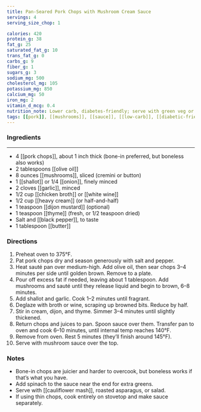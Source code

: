 ```yaml
---
title: Pan-Seared Pork Chops with Mushroom Cream Sauce
servings: 4
serving_size_chop: 1

calories: 420
protein_g: 38
fat_g: 25
saturated_fat_g: 10
trans_fat_g: 0
carbs_g: 9
fiber_g: 1
sugars_g: 3
sodium_mg: 500
cholesterol_mg: 105
potassium_mg: 850
calcium_mg: 50
iron_mg: 2
vitamin_d_mcg: 0.4
nutrition_note: Lower carb, diabetes-friendly; serve with green veg or cauliflower mash instead of potatoes for balance.
tags: [[pork]], [[mushrooms]], [[sauce]], [[low-carb]], [[diabetic-friendly]]
---
```


### Ingredients
---
- 4 [[pork chops]], about 1 inch thick (bone-in preferred, but boneless also works)
- 2 tablespoons [[olive oil]]
- 8 ounces [[mushrooms]], sliced (cremini or button)
- 1 [[shallot]] or 1/4 [[onion]], finely minced
- 2 cloves [[garlic]], minced
- 1/2 cup [[chicken broth]] or [[white wine]]
- 1/2 cup [[heavy cream]] (or half-and-half)
- 1 teaspoon [[dijon mustard]] (optional)
- 1 teaspoon [[thyme]] (fresh, or 1/2 teaspoon dried)
- Salt and [[black pepper]], to taste
- 1 tablespoon [[butter]]

### Directions
1. Preheat oven to 375°F.
2. Pat pork chops dry and season generously with salt and pepper.
3. Heat sauté pan over medium-high. Add olive oil, then sear chops 3–4 minutes per side until golden brown. Remove to a plate.
4. Pour off excess fat if needed, leaving about 1 tablespoon. Add mushrooms and sauté until they release liquid and begin to brown, 6–8 minutes.
5. Add shallot and garlic. Cook 1–2 minutes until fragrant.
6. Deglaze with broth or wine, scraping up browned bits. Reduce by half.
7. Stir in cream, dijon, and thyme. Simmer 3–4 minutes until slightly thickened.
8. Return chops and juices to pan. Spoon sauce over them. Transfer pan to oven and cook 6–10 minutes, until internal temp reaches 140°F.
9. Remove from oven. Rest 5 minutes (they’ll finish around 145°F).
10. Serve with mushroom sauce over the top.

### Notes
- Bone-in chops are juicier and harder to overcook, but boneless works if that’s what you have.
- Add spinach to the sauce near the end for extra greens.
- Serve with [[cauliflower mash]], roasted asparagus, or salad.
- If using thin chops, cook entirely on stovetop and make sauce separately.
